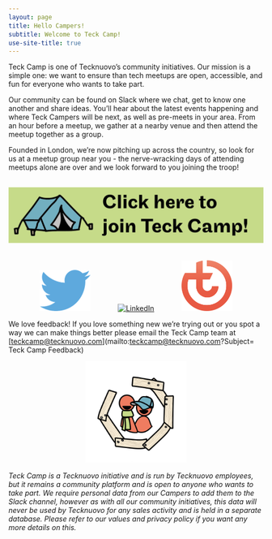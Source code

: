 ```yaml
---
layout: page
title: Hello Campers!
subtitle: Welcome to Teck Camp!
use-site-title: true
---
```


Teck Camp is one of Tecknuovo’s community initiatives. Our mission is a simple one: we want to ensure than tech meetups are open, accessible, and fun for everyone who wants to take part. 

Our community can be found on Slack where we chat, get to know one another and share ideas. You’ll hear about the latest events happening and where Teck Campers will be next, as well as pre-meets in your area. From an hour before a meetup, we gather at a nearby venue and then attend the meetup together as a group. 

Founded in London, we’re now pitching up across the country, so look for us at a meetup group near you - the nerve-wracking days of attending meetups alone are over and we look forward to you joining the troop!
<br/><br/>

[![Sign Up To Teck Camp Slack](/img/TC%20website%20Slack%20button.png "Button Teck Camp Sign Up")](https://teck.camp/register/)
<br/><br/>

<p align="center">
  <a href="https://www.twitter.com/teckcamp/"><img src="https://raw.githubusercontent.com/teckcamp/teckcamp.github.io/master/img/TC_Twitter_logo.png" width="100" height="81" style="margin:0px 50px" alt="Twitter" title="Follow us on Twitter!"></a> 
<a href="https://www.linkedin.com/showcase/teckcamp/"><img src="https://raw.githubusercontent.com/teckcamp/teckcamp.github.io/master/img/LinkedIn_logo.png" width="100" height="100" alt="LinkedIn" title="Follow us on LinkedIn!"></a>
  <a href="https://tecknuovo.com/?utm_source=teckcamp&utm_medium=tc-site&utm_campaign=tc-redirects"> <img src="https://raw.githubusercontent.com/teckcamp/teckcamp.github.io/master/img/Tecknuovo_logo.png" width="100" height="100" style="margin:0px 50px" alt="Tecknuovo" title="Check out the Tecknuovo site!"></a>
</p>

We love feedback! If you love something new we’re trying out or you spot a way we can make things better please email the Teck Camp team at [teckcamp@tecknuovo.com](mailto:teckcamp@tecknuovo.com?Subject= Teck Camp Feedback)

<p align="center">
  <img src="https://raw.githubusercontent.com/teckcamp/teckcamp.github.io/master/img/TC_Avatar.png" width="200" height="200" alt="Teck Camp avatar" title="Hello Campers!"> 
</p>

_Teck Camp is a Tecknuovo initiative and is run by Tecknuovo employees, but it remains a community platform and is open to anyone who wants to take part. We require personal data from our Campers to add them to the Slack channel, however as with all our community initiatives, this data will never be used by Tecknuovo for any sales activity and is held in a separate database. Please refer to our values and privacy policy if you want any more details on this._
